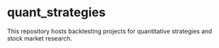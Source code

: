# quant_strategies

This repository hosts backtesting projects for quantitative strategies and stock market research.
